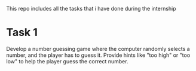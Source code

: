 This repo includes all the tasks that i have done during the internship

# Task 1
Develop a number guessing game where the computer randomly selects a number, and the player has to guess it. Provide hints like "too high" or "too low" to help the player guess the correct number.
